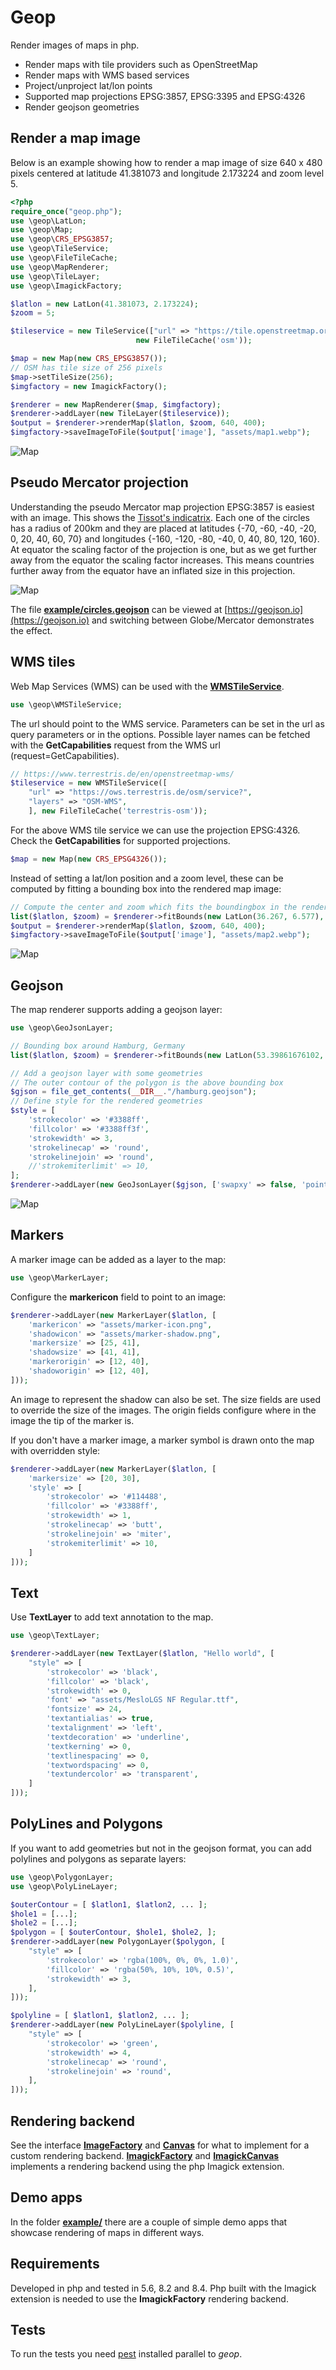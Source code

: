 # Geop 

Render images of maps in php.

* Render maps with tile providers such as OpenStreetMap
* Render maps with WMS based services
* Project/unproject lat/lon points
* Supported map projections EPSG:3857, EPSG:3395 and EPSG:4326 
* Render geojson geometries


## Render a map image

Below is an example showing how to render a map image of size 640 x 480 pixels centered
at latitude 41.381073 and longitude 2.173224 and zoom level 5.

```php
<?php
require_once("geop.php");
use \geop\LatLon;
use \geop\Map;
use \geop\CRS_EPSG3857;
use \geop\TileService;
use \geop\FileTileCache;
use \geop\MapRenderer;
use \geop\TileLayer;
use \geop\ImagickFactory;

$latlon = new LatLon(41.381073, 2.173224);
$zoom = 5;

$tileservice = new TileService(["url" => "https://tile.openstreetmap.org/{z}/{x}/{y}.png"], 
                            new FileTileCache('osm'));

$map = new Map(new CRS_EPSG3857());
// OSM has tile size of 256 pixels
$map->setTileSize(256);
$imgfactory = new ImagickFactory();

$renderer = new MapRenderer($map, $imgfactory);
$renderer->addLayer(new TileLayer($tileservice));
$output = $renderer->renderMap($latlon, $zoom, 640, 400);
$imgfactory->saveImageToFile($output['image'], "assets/map1.webp");
```

![Map](assets/map1.webp)


## Pseudo Mercator projection

Understanding the pseudo Mercator map projection EPSG:3857 is easiest with an image. This shows the [Tissot's indicatrix](https://en.wikipedia.org/wiki/Tissot%27s_indicatrix). Each one of the circles has a radius of 200km
and they are placed at latitudes {-70, -60, -40, -20, 0, 20, 40, 60, 70} and longitudes 
{-160, -120, -80, -40, 0, 40, 80, 120, 160}. At equator the scaling factor of the projection is one, but as we get further away from the equator the scaling factor increases. This means countries further away from the equator have an inflated size in this projection.

![Map](assets/map4.webp)

The file **[example/circles.geojson](example/circles.geojson)** can be viewed at [https://geojson.io](https://geojson.io) and switching between Globe/Mercator demonstrates the effect.



## WMS tiles

Web Map Services (WMS) can be used with the **[WMSTileService](src/tileservice.php)**. 

```php
use \geop\WMSTileService;
```

The url should point to the WMS service. Parameters can be set in the url as query parameters or in the options. Possible layer names can be fetched with the **GetCapabilities** request from the WMS url (request=GetCapabilities).

```php
// https://www.terrestris.de/en/openstreetmap-wms/
$tileservice = new WMSTileService([
	"url" => "https://ows.terrestris.de/osm/service?",
	"layers" => "OSM-WMS",
	], new FileTileCache('terrestris-osm'));
```

For the above WMS tile service we can use the projection EPSG:4326. Check the **GetCapabilities** for supported projections.

```php
$map = new Map(new CRS_EPSG4326());
```

Instead of setting a lat/lon position and a zoom level, these can be computed by fitting a bounding box into the rendered map image:

```php
// Compute the center and zoom which fits the boundingbox in the render size
list($latlon, $zoom) = $renderer->fitBounds(new LatLon(36.267, 6.577), new LatLon(47.374, 18.654), 640, 400);
$output = $renderer->renderMap($latlon, $zoom, 640, 400);
$imgfactory->saveImageToFile($output['image'], "assets/map2.webp");
```

![Map](assets/map2.webp)

## Geojson

The map renderer supports adding a geojson layer:
```php
use \geop\GeoJsonLayer;
```

```php
// Bounding box around Hamburg, Germany
list($latlon, $zoom) = $renderer->fitBounds(new LatLon(53.39861676102, 9.77002), new LatLon(53.705006628648, 10.211535), 640, 400);

// Add a geojson layer with some geometries
// The outer contour of the polygon is the above bounding box 
$gjson = file_get_contents(__DIR__."/hamburg.geojson");
// Define style for the rendered geometries
$style = [
	'strokecolor' => '#3388ff',
	'fillcolor' => '#3388ff3f',
	'strokewidth' => 3,
	'strokelinecap' => 'round',
	'strokelinejoin' => 'round',
	//'strokemiterlimit' => 10,
];
$renderer->addLayer(new GeoJsonLayer($gjson, ['swapxy' => false, 'pointradius' => 8, 'style' => $style]));
```

![Map](assets/map3.webp)


## Markers

A marker image can be added as a layer to the map:
```php
use \geop\MarkerLayer;
```

Configure the **markericon** field to point to an image: 
```php
$renderer->addLayer(new MarkerLayer($latlon, [
	'markericon' => "assets/marker-icon.png",
	'shadowicon' => "assets/marker-shadow.png",
	'markersize' => [25, 41],
	'shadowsize' => [41, 41],
	'markerorigin' => [12, 40],
	'shadoworigin' => [12, 40],
]));
```
An image to represent the shadow can also be set. The size fields are used to override the size of the images.
The origin fields configure where in the image the tip of the marker is.

If you don't have a marker image, a marker symbol is drawn onto the map with overridden style:
```php
$renderer->addLayer(new MarkerLayer($latlon, [
	'markersize' => [20, 30],
	'style' => [
		'strokecolor' => '#114488',
		'fillcolor' => '#3388ff',
		'strokewidth' => 1,
		'strokelinecap' => 'butt',
		'strokelinejoin' => 'miter',
		'strokemiterlimit' => 10,
	]
]));
```


## Text

Use **TextLayer** to add text annotation to the map.
```php
use \geop\TextLayer;
```

```php
$renderer->addLayer(new TextLayer($latlon, "Hello world", [
	"style" => [
		'strokecolor' => 'black',
		'fillcolor' => 'black',
		'strokewidth' => 0,
		'font' => "assets/MesloLGS NF Regular.ttf",
		'fontsize' => 24,
		'textantialias' => true,
		'textalignment' => 'left',
		'textdecoration' => 'underline',
		'textkerning' => 0,
		'textlinespacing' => 0,
		'textwordspacing' => 0,
		'textundercolor' => 'transparent',
	]
]));
```

## PolyLines and Polygons

If you want to add geometries but not in the geojson format, you can add polylines and polygons
as separate layers:
```php
use \geop\PolygonLayer;
use \geop\PolyLineLayer;
```

```php
$outerContour = [ $latlon1, $latlon2, ... ];
$hole1 = [...];
$hole2 = [...];
$polygon = [ $outerContour, $hole1, $hole2, ];
$renderer->addLayer(new PolygonLayer($polygon, [
	"style" => [
		'strokecolor' => 'rgba(100%, 0%, 0%, 1.0)',
		'fillcolor' => 'rgba(50%, 10%, 10%, 0.5)',
		'strokewidth' => 3,
	],
]));

$polyline = [ $latlon1, $latlon2, ... ];
$renderer->addLayer(new PolyLineLayer($polyline, [
	"style" => [
		'strokecolor' => 'green',
		'strokewidth' => 4,
		'strokelinecap' => 'round',
		'strokelinejoin' => 'round',
	],
]));
```


## Rendering backend
See the interface **[ImageFactory](src/imagefactory.php)** and **[Canvas](src/imagefactory.php)** for what to implement for a custom
rendering backend. **[ImagickFactory](src/imagefactory.php)** and **[ImagickCanvas](src/imagefactory.php)** implements a rendering backend using the php Imagick extension.


## Demo apps
In the folder **[example/](example/)** there are a couple of simple demo apps that showcase rendering of maps in different ways.

## Requirements
Developed in php and tested in 5.6, 8.2 and 8.4. Php built with the Imagick extension is needed to use the
**ImagickFactory** rendering backend. 


## Tests
To run the tests you need [pest](https://github.com/deltadecay/pest) installed parallel to *geop*.
